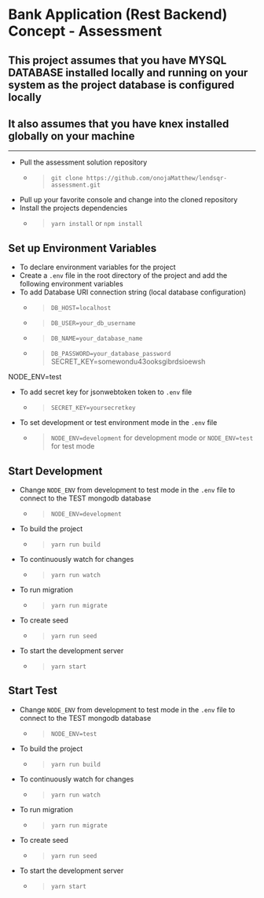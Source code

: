 Bank Application (Rest Backend) Concept - Assessment
===

## This project assumes that you have MYSQL DATABASE installed locally and running on your system as the project database is configured locally
## It also assumes that you have knex installed globally on your machine
---

* Pull the assessment solution repository
    - > `git clone https://github.com/onojaMatthew/lendsqr-assessment.git`
* Pull up your favorite console and change into the cloned repository
* Install the projects dependencies 
    - > `yarn install` or `npm install`

Set up Environment Variables
---
* To declare environment variables for the project
* Create a `.env` file in the root directory of the project and add the following environment variables
* To add Database URI connection string (local database configuration)
    - > `DB_HOST=localhost`
    - > `DB_USER=your_db_username`
    - > `DB_NAME=your_database_name`
    - > `DB_PASSWORD=your_database_password`
    SECRET_KEY=somewondu43ooksgibrdsioewsh

NODE_ENV=test
* To add secret key for jsonwebtoken token to `.env` file
    - > `SECRET_KEY=yoursecretkey`

* To set development or test environment mode in the `.env` file
    - > `NODE_ENV=development` for development mode or `NODE_ENV=test` for test mode


Start Development 
---
* Change `NODE_ENV` from development to test mode in the `.env` file to connect to the TEST mongodb database
    - > `NODE_ENV=development`
* To build the project
    - > `yarn run build`
* To continuously watch for changes 
    - > `yarn run watch`
* To run migration 
    - > `yarn run migrate`
* To create seed
    - > `yarn run seed`
* To start the development server
    - > `yarn start`

Start Test 
---
* Change `NODE_ENV` from development to test mode in the `.env` file to connect to the TEST mongodb database
    - > `NODE_ENV=test`
* To build the project
    - > `yarn run build`
* To continuously watch for changes 
    - > `yarn run watch`
* To run migration 
    - > `yarn run migrate`
* To create seed
    - > `yarn run seed`
* To start the development server
    - > `yarn start`
